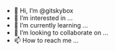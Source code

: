 - 👋 Hi, I’m @gitskybox
- 👀 I’m interested in ...
- 🌱 I’m currently learning ...
- 💞️ I’m looking to collaborate on ...
- 📫 How to reach me ...

<!---
gitskybox/gitskybox is a ✨ special ✨ repository because its `README.md` (this file) appears on your GitHub profile.
You can click the Preview link to take a look at your changes.
--->
